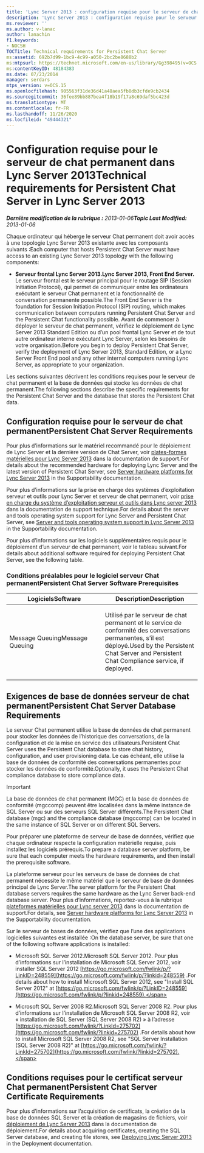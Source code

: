 ```yaml
---
title: 'Lync Server 2013 : configuration requise pour le serveur de chat permanent'
description: 'Lync Server 2013 : configuration requise pour le serveur de chat permanent.'
ms.reviewer: ''
ms.author: v-lanac
author: lanachin
f1.keywords:
- NOCSH
TOCTitle: Technical requirements for Persistent Chat Server
ms:assetid: 692b7d99-1bc9-4c99-a050-2bc2be8688b2
ms:mtpsurl: https://technet.microsoft.com/en-us/library/Gg398495(v=OCS.15)
ms:contentKeyID: 48184383
ms.date: 07/23/2014
manager: serdars
mtps_version: v=OCS.15
ms.openlocfilehash: 905563f31de36d41a48aea5fb8db3cfde9cb2434
ms.sourcegitcommit: 36fee89bb887bea4f18b19f17a8c69daf5bc423d
ms.translationtype: MT
ms.contentlocale: fr-FR
ms.lasthandoff: 11/26/2020
ms.locfileid: "49444321"
---
```

# <a name="technical-requirements-for-persistent-chat-server-in-lync-server-2013"></a><span data-ttu-id="64fb3-103">Configuration requise pour le serveur de chat permanent dans Lync Server 2013</span><span class="sxs-lookup"><span data-stu-id="64fb3-103">Technical requirements for Persistent Chat Server in Lync Server 2013</span></span>

<div data-xmlns="http://www.w3.org/1999/xhtml">

<div class="topic" data-xmlns="http://www.w3.org/1999/xhtml" data-msxsl="urn:schemas-microsoft-com:xslt" data-cs="https://msdn.microsoft.com/">

<div data-asp="https://msdn2.microsoft.com/asp">



</div>

<div id="mainSection">

<div id="mainBody"><span data-ttu-id="64fb3-104">

<span> </span></span><span class="sxs-lookup"><span data-stu-id="64fb3-104">

<span> </span></span></span>

<span data-ttu-id="64fb3-105">_**Dernière modification de la rubrique :** 2013-01-06_</span><span class="sxs-lookup"><span data-stu-id="64fb3-105">_**Topic Last Modified:** 2013-01-06_</span></span>

<span data-ttu-id="64fb3-106">Chaque ordinateur qui héberge le serveur Chat permanent doit avoir accès à une topologie Lync Server 2013 existante avec les composants suivants :</span><span class="sxs-lookup"><span data-stu-id="64fb3-106">Each computer that hosts Persistent Chat Server must have access to an existing Lync Server 2013 topology with the following components:</span></span>

  - <span data-ttu-id="64fb3-107">**Serveur frontal Lync Server 2013.**</span><span class="sxs-lookup"><span data-stu-id="64fb3-107">**Lync Server 2013, Front End Server.**</span></span> <span data-ttu-id="64fb3-108">Le serveur frontal est le serveur principal pour le routage SIP (Session Initiation Protocol), qui permet de communiquer entre les ordinateurs exécutant le serveur Chat permanent et la fonctionnalité de conversation permanente possible.</span><span class="sxs-lookup"><span data-stu-id="64fb3-108">The Front End Server is the foundation for Session Initiation Protocol (SIP) routing, which makes communication between computers running Persistent Chat Server and the Persistent Chat functionality possible.</span></span> <span data-ttu-id="64fb3-109">Avant de commencer à déployer le serveur de chat permanent, vérifiez le déploiement de Lync Server 2013 Standard Edition ou d’un pool frontal Lync Server et de tout autre ordinateur interne exécutant Lync Server, selon les besoins de votre organisation.</span><span class="sxs-lookup"><span data-stu-id="64fb3-109">Before you begin to deploy Persistent Chat Server, verify the deployment of Lync Server 2013, Standard Edition, or a Lync Server Front End pool and any other internal computers running Lync Server, as appropriate to your organization.</span></span>

<span data-ttu-id="64fb3-110">Les sections suivantes décrivent les conditions requises pour le serveur de chat permanent et la base de données qui stocke les données de chat permanent.</span><span class="sxs-lookup"><span data-stu-id="64fb3-110">The following sections describe the specific requirements for the Persistent Chat Server and the database that stores the Persistent Chat data.</span></span>

<div>

## <a name="persistent-chat-server-requirements"></a><span data-ttu-id="64fb3-111">Configuration requise pour le serveur de chat permanent</span><span class="sxs-lookup"><span data-stu-id="64fb3-111">Persistent Chat Server Requirements</span></span>

<span data-ttu-id="64fb3-112">Pour plus d’informations sur le matériel recommandé pour le déploiement de Lync Server et la dernière version de Chat Server, voir [plates-formes matérielles pour Lync Server 2013](lync-server-2013-server-hardware-platforms.md) dans la documentation de support.</span><span class="sxs-lookup"><span data-stu-id="64fb3-112">For details about the recommended hardware for deploying Lync Server and the latest version of Persistent Chat Server, see [Server hardware platforms for Lync Server 2013](lync-server-2013-server-hardware-platforms.md) in the Supportability documentation.</span></span>

<span data-ttu-id="64fb3-113">Pour plus d’informations sur la prise en charge des systèmes d’exploitation serveur et outils pour Lync Server et serveur de chat permanent, voir [prise en charge du système d’exploitation serveur et outils dans Lync server 2013](lync-server-2013-server-and-tools-operating-system-support.md) dans la documentation de support technique.</span><span class="sxs-lookup"><span data-stu-id="64fb3-113">For details about the server and tools operating system support for Lync Server and Persistent Chat Server, see [Server and tools operating system support in Lync Server 2013](lync-server-2013-server-and-tools-operating-system-support.md) in the Supportability documentation.</span></span>

<span data-ttu-id="64fb3-114">Pour plus d’informations sur les logiciels supplémentaires requis pour le déploiement d’un serveur de chat permanent, voir le tableau suivant.</span><span class="sxs-lookup"><span data-stu-id="64fb3-114">For details about additional software required for deploying Persistent Chat Server, see the following table.</span></span>

### <a name="persistent-chat-server-software-prerequisites"></a><span data-ttu-id="64fb3-115">Conditions préalables pour le logiciel serveur Chat permanent</span><span class="sxs-lookup"><span data-stu-id="64fb3-115">Persistent Chat Server Software Prerequisites</span></span>

<table>
<colgroup>
<col style="width: 50%" />
<col style="width: 50%" />
</colgroup>
<thead>
<tr class="header">
<th><span data-ttu-id="64fb3-116">Logiciels</span><span class="sxs-lookup"><span data-stu-id="64fb3-116">Software</span></span></th>
<th><span data-ttu-id="64fb3-117">Description</span><span class="sxs-lookup"><span data-stu-id="64fb3-117">Description</span></span></th>
</tr>
</thead>
<tbody>
<tr class="odd">
<td><p><span data-ttu-id="64fb3-118">Message Queuing</span><span class="sxs-lookup"><span data-stu-id="64fb3-118">Message Queuing</span></span></p></td>
<td><p><span data-ttu-id="64fb3-119">Utilisé par le serveur de chat permanent et le service de conformité des conversations permanentes, s’il est déployé.</span><span class="sxs-lookup"><span data-stu-id="64fb3-119">Used by the Persistent Chat Server and Persistent Chat Compliance service, if deployed.</span></span></p></td>
</tr>
</tbody>
</table>


</div>

<div>

## <a name="persistent-chat-server-database-requirements"></a><span data-ttu-id="64fb3-120">Exigences de base de données serveur de chat permanent</span><span class="sxs-lookup"><span data-stu-id="64fb3-120">Persistent Chat Server Database Requirements</span></span>

<span data-ttu-id="64fb3-121">Le serveur Chat permanent utilise la base de données de chat permanent pour stocker les données de l’historique des conversations, de la configuration et de la mise en service des utilisateurs.</span><span class="sxs-lookup"><span data-stu-id="64fb3-121">Persistent Chat Server uses the Persistent Chat database to store chat history, configuration, and user provisioning data.</span></span> <span data-ttu-id="64fb3-122">Le cas échéant, elle utilise la base de données de conformité des conversations permanentes pour stocker les données de conformité.</span><span class="sxs-lookup"><span data-stu-id="64fb3-122">Optionally, it uses the Persistent Chat compliance database to store compliance data.</span></span>

<div>


> [!IMPORTANT]  
> <span data-ttu-id="64fb3-123">La base de données de chat permanent (MGC) et la base de données de conformité (mgccomp) peuvent être localisées dans la même instance de SQL Server ou sur des serveurs SQL Server différents.</span><span class="sxs-lookup"><span data-stu-id="64fb3-123">The Persistent Chat database (mgc) and the compliance database (mgccomp) can be located in the same instance of SQL Server or on different SQL Servers.</span></span>



</div>

<span data-ttu-id="64fb3-124">Pour préparer une plateforme de serveur de base de données, vérifiez que chaque ordinateur respecte la configuration matérielle requise, puis installez les logiciels prérequis.</span><span class="sxs-lookup"><span data-stu-id="64fb3-124">To prepare a database server platform, be sure that each computer meets the hardware requirements, and then install the prerequisite software.</span></span>

<span data-ttu-id="64fb3-125">La plateforme serveur pour les serveurs de base de données de chat permanent nécessite le même matériel que le serveur de base de données principal de Lync Server.</span><span class="sxs-lookup"><span data-stu-id="64fb3-125">The server platform for the Persistent Chat database servers requires the same hardware as the Lync Server back-end database server.</span></span> <span data-ttu-id="64fb3-126">Pour plus d’informations, reportez-vous à la rubrique [plateformes matérielles pour Lync server 2013](lync-server-2013-server-hardware-platforms.md) dans la documentation de support.</span><span class="sxs-lookup"><span data-stu-id="64fb3-126">For details, see [Server hardware platforms for Lync Server 2013](lync-server-2013-server-hardware-platforms.md) in the Supportability documentation.</span></span>

<span data-ttu-id="64fb3-127">Sur le serveur de bases de données, vérifiez que l’une des applications logicielles suivantes est installée :</span><span class="sxs-lookup"><span data-stu-id="64fb3-127">On the database server, be sure that one of the following software applications is installed:</span></span>

  - <span data-ttu-id="64fb3-128">Microsoft SQL Server 2012.</span><span class="sxs-lookup"><span data-stu-id="64fb3-128">Microsoft SQL Server 2012.</span></span> <span data-ttu-id="64fb3-129">Pour plus d’informations sur l’installation de Microsoft SQL Server 2012, voir installer SQL Server 2012 [https://go.microsoft.com/fwlink/p/?LinkID=248559](https://go.microsoft.com/fwlink/p/?linkid=248559) .</span><span class="sxs-lookup"><span data-stu-id="64fb3-129">For details about how to install Microsoft SQL Server 2012, see "Install SQL Server 2012" at [https://go.microsoft.com/fwlink/p/?LinkID=248559](https://go.microsoft.com/fwlink/p/?linkid=248559).</span></span>

  - <span data-ttu-id="64fb3-130">Microsoft SQL Server 2008 R2.</span><span class="sxs-lookup"><span data-stu-id="64fb3-130">Microsoft SQL Server 2008 R2.</span></span> <span data-ttu-id="64fb3-131">Pour plus d’informations sur l’installation de Microsoft SQL Server 2008 R2, voir « installation de SQL Server (SQL Server 2008 R2) » à l’adresse [https://go.microsoft.com/fwlink/?LinkId=275702](https://go.microsoft.com/fwlink/?linkid=275702) .</span><span class="sxs-lookup"><span data-stu-id="64fb3-131">For details about how to install Microsoft SQL Server 2008 R2, see "SQL Server Installation (SQL Server 2008 R2)" at [https://go.microsoft.com/fwlink/?LinkId=275702](https://go.microsoft.com/fwlink/?linkid=275702).</span></span>

</div>

<div>

## <a name="persistent-chat-server-certificate-requirements"></a><span data-ttu-id="64fb3-132">Conditions requises pour le certificat serveur Chat permanent</span><span class="sxs-lookup"><span data-stu-id="64fb3-132">Persistent Chat Server Certificate Requirements</span></span>

<span data-ttu-id="64fb3-133">Pour plus d’informations sur l’acquisition de certificats, la création de la base de données SQL Server et la création de magasins de fichiers, voir [déploiement de Lync Server 2013](lync-server-2013-deploying-lync-server.md) dans la documentation de déploiement.</span><span class="sxs-lookup"><span data-stu-id="64fb3-133">For details about acquiring certificates, creating the SQL Server database, and creating file stores, see [Deploying Lync Server 2013](lync-server-2013-deploying-lync-server.md) in the Deployment documentation.</span></span>

<span data-ttu-id="64fb3-134"></div>

</div>

<span> </span>

</div>

</div>

</span><span class="sxs-lookup"><span data-stu-id="64fb3-134"></div>

</div>

<span> </span>

</div>

</div>

</span></span></div>

